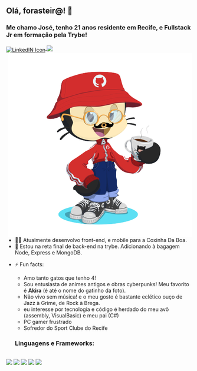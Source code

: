 ## Olá, forasteir@! 🤙

### Me chamo José, tenho 21 anos residente em Recife, e Fullstack Jr em formação pela Trybe! <br> <a target="_blank" href="https://www.linkedin.com/in/moraisgabri/">
  <img align="middle" alt="LinkedIN Icon" width="40px" src="https://www.flaticon.com/svg/vstatic/svg/174/174857.svg?token=exp=1620608718~hmac=8aeaed4251aa49ac73b9f3c05e2510bf" />
</a>

<img align="center" src="https://github-readme-stats.vercel.app/api?username=moraisgabri&theme=gruvbox&hide=issues&show_icons=true" />

<img align="right" alt="me as octocat" width="500px" src="https://github.com/moraisgabri/moraisgabri/blob/main/myocto.png?raw=true" />

- 🧑‍💻 Atualmente desenvolvo front-end, e mobile para a Coxinha Da Boa.
- 🧠 Estou na reta final de back-end na trybe. Adicionando à bagagem Node, Express e MongoDB.
* ⚡ Fun facts: 
  * Amo tanto gatos que tenho 4! 
  * Sou entusiasta de animes antigos e obras cyberpunks! Meu favorito é __Akira__ (é até o nome do gatinho da foto).
  * Não vivo sem música! e o meu gosto é bastante eclético ouço de Jazz à Grime, de Rock à Brega.
  * eu interesse por tecnologia e código é herdado do meu avô (assembly, VisualBasic) e meu pai (C#)
  * PC gamer frustrado
  * Sofredor do Sport Clube do Recife
  
  ### Linguagens e Frameworks: 
<p>
</br>
  <img width="50" src="https://www.flaticon.com/svg/vstatic/svg/1260/1260775.svg?token=exp=1620613555~hmac=9b400cb0cdad8230cfd907d5cb0b4b7f" />
  <img width="50" src="https://www.flaticon.com/svg/vstatic/svg/541/541509.svg?token=exp=1620614226~hmac=46395d4badc356822cafba95bf9c1fd2" />
  <img width="50" src="https://www.flaticon.com/svg/vstatic/svg/888/888909.svg?token=exp=1620614277~hmac=ebcfcb71c8f05d0de2cd96636eb77f3f" />
  <img width="50" src="https://www.flaticon.com/svg/vstatic/svg/888/888847.svg?token=exp=1620614386~hmac=ab066127d320634eb353de64ded38c9f" />
  <img width="50" src="https://www.flaticon.com/svg/vstatic/svg/919/919825.svg?token=exp=1620614481~hmac=7d0960499728c5169497f5d906450557" />
</p>

